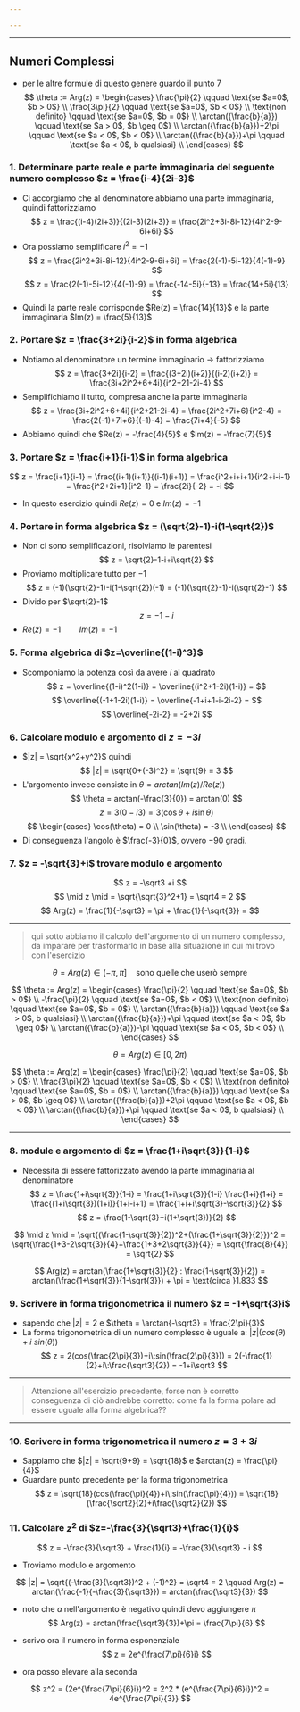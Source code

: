 ```yaml
---

---
```

___
## Numeri Complessi

- per le altre formule di questo genere guardo il punto 7
$$
\theta := Arg(z) = 
\begin{cases}
\frac{\pi}{2} \qquad \text{se $a=0$, $b > 0$} \\
\frac{3\pi}{2} \qquad \text{se $a=0$, $b < 0$} \\
\text{non definito} \qquad \text{se $a=0$, $b = 0$} \\
\arctan({\frac{b}{a}}) \qquad \text{se $a > 0$, $b \geq 0$} \\
\arctan({\frac{b}{a}})+2\pi \qquad \text{se $a < 0$, $b < 0$} \\
\arctan({\frac{b}{a}})+\pi \qquad \text{se $a < 0$, b qualsiasi} \\
\end{cases}
$$

### 1. Determinare parte reale e parte immaginaria del seguente numero complesso $z = \frac{i-4}{2i-3}$
- Ci accorgiamo che al denominatore abbiamo una parte immaginaria, quindi fattorizziamo
$$
z = \frac{(i-4)(2i+3)}{(2i-3)(2i+3)} = \frac{2i^2+3i-8i-12}{4i^2-9-6i+6i} 
$$
- Ora possiamo semplificare $i^2 = -1$
$$
z = \frac{2i^2+3i-8i-12}{4i^2-9-6i+6i}  = \frac{2(-1)-5i-12}{4(-1)-9}
$$
$$
z = \frac{2(-1)-5i-12}{4(-1)-9} = \frac{-14-5i}{-13} = \frac{14+5i}{13}
$$
- Quindi la parte reale corrisponde $Re(z) = \frac{14}{13}$ e la parte immaginaria $Im(z) = \frac{5}{13}$

### 2. Portare $z = \frac{3+2i}{i-2}$ in forma algebrica
- Notiamo al denominatore un termine immaginario $\rightarrow$ fattorizziamo
$$
	z = \frac{3+2i}{i-2} = \frac{(3+2i)(i+2)}{(i-2)(i+2)} = \frac{3i+2i^2+6+4i}{i^2+21-2i-4}
$$
- Semplifichiamo il tutto, compresa anche la parte immaginaria
$$
	z = \frac{3i+2i^2+6+4i}{i^2+21-2i-4} = \frac{2i^2+7i+6}{i^2-4} = \frac{2(-1)+7i+6}{(-1)-4} = \frac{7i+4}{-5}
$$
- Abbiamo quindi che $Re(z) = -\frac{4}{5}$ e $Im(z) = -\frac{7}{5}$
### 3. Portare $z = \frac{i+1}{i-1}$ in forma  algebrica
$$
	z = \frac{i+1}{i-1} = \frac{(i+1)(i+1)}{(i-1)(i+1)} = \frac{i^2+i+i+1}{i^2+i-i-1} = \frac{i^2+2i+1}{i^2-1} = \frac{2i}{-2} = -i
$$
- In questo esercizio quindi $Re(z) = 0$ e $Im(z) = -1$ 
### 4. Portare in forma algebrica $z = (\sqrt{2}-1)-i(1-\sqrt{2})$
- Non ci sono semplificazioni, risolviamo le parentesi  
$$
z = \sqrt{2}-1-i+i\sqrt{2}
$$
- Proviamo moltiplicare tutto per $-1$
$$
z = (-1)(\sqrt{2}-1)-i(1-\sqrt{2})(-1) = (-1)(\sqrt{2}-1)-i(\sqrt{2}-1) 
$$
- Divido per $\sqrt{2}-1$ 
$$
	z = -1-i
$$
- $Re(z)=-1 \quad\quad Im(z)=-1$  
### 5. Forma algebrica di $z=\overline{(1-i)^3}$ 
- Scomponiamo la potenza così da avere $i$ al quadrato
$$
z = \overline{(1-i)^2(1-i)} = \overline{(i^2+1-2i)(1-i)} = 
$$
$$
\overline{(-1+1-2i)(1-i)} = \overline{-1+i+1-i-2i-2} = 
$$
$$ 
	\overline{-2i-2} = -2+2i 
$$
### 6. Calcolare modulo e argomento di $z = -3i$
- $|z| = \sqrt{x^2+y^2}$  quindi
$$
	|z| = \sqrt{0+(-3)^2} = \sqrt{9} = 3
$$
- L'argomento invece consiste in $\theta = arctan(Im(z)/Re(z))$  
$$
	\theta = arctan(-\frac{3}{0}) = arctan(0)
$$
$$
z = 3(0-i3) = 3(\cos{\theta} + i\sin{\theta})
$$
$$ 
\begin{cases}
\cos(\theta) = 0 \\ 
\sin(\theta) = -3 \\
\end{cases}
$$
- Di conseguenza l'angolo è $\frac{-3}{0}$, ovvero $-90$ gradi.
### 7. $z = -\sqrt{3}+i$ trovare modulo e argomento
$$
z = -\sqrt3 +i
$$
$$
\mid z \mid = \sqrt{\sqrt{3}^2+1} = \sqrt4 = 2
$$
$$
Arg(z) = \frac{1}{-\sqrt3} = \pi + \frac{1}{-\sqrt{3}} = 
$$
___
> qui sotto abbiamo il calcolo dell'argomento di un numero complesso,
> da imparare per trasformarlo in base alla situazione in cui mi trovo con l'esercizio


$$
\theta = Arg(z) \in (-\pi,\pi] \quad \text{sono quelle che userò sempre}
$$

$$
\theta := Arg(z) = 
\begin{cases}
\frac{\pi}{2} \qquad \text{se $a=0$, $b > 0$} \\
-\frac{\pi}{2} \qquad \text{se $a=0$, $b < 0$} \\
\text{non definito} \qquad \text{se $a=0$, $b = 0$} \\
\arctan({\frac{b}{a}}) \qquad \text{se $a > 0$, b qualsiasi} \\
\arctan({\frac{b}{a}})+\pi \qquad \text{se $a < 0$, $b \geq 0$} \\
\arctan({\frac{b}{a}})-\pi \qquad \text{se $a < 0$, $b < 0$} \\
\end{cases}
$$

$$
\theta = Arg(z) \in [0,2\pi)
$$

$$
\theta := Arg(z) = 
\begin{cases}
\frac{\pi}{2} \qquad \text{se $a=0$, $b > 0$} \\
\frac{3\pi}{2} \qquad \text{se $a=0$, $b < 0$} \\
\text{non definito} \qquad \text{se $a=0$, $b = 0$} \\
\arctan({\frac{b}{a}}) \qquad \text{se $a > 0$, $b \geq 0$} \\
\arctan({\frac{b}{a}})+2\pi \qquad \text{se $a < 0$, $b < 0$} \\
\arctan({\frac{b}{a}})+\pi \qquad \text{se $a < 0$, b qualsiasi} \\
\end{cases}
$$


___
### 8. module e argomento di $z = \frac{1+i\sqrt{3}}{1-i}$

- Necessita di essere fattorizzato avendo la parte immaginaria al denominatore
$$
z = \frac{1+i\sqrt{3}}{1-i} = \frac{1+i\sqrt{3}}{1-i} \frac{1+i}{1+i} = \frac{(1+i\sqrt{3})(1+i)}{1+i-i+1} = \frac{1+i+i\sqrt{3}-\sqrt{3}}{2}
$$
$$
z = \frac{1-\sqrt{3}+i(1+\sqrt{3})}{2}
$$

$$
\mid z \mid = \sqrt{(\frac{1-\sqrt{3}}{2})^2+(\frac{1+\sqrt{3}}{2}})^2 = \sqrt{\frac{1+3-2\sqrt{3}}{4}+\frac{1+3+2\sqrt{3}}{4}} = \sqrt{\frac{8}{4}} = \sqrt{2}
$$

$$
Arg(z) = arctan(\frac{1+\sqrt{3}}{2} : \frac{1-\sqrt{3}}{2}) = arctan(\frac{1+\sqrt{3}}{1-\sqrt{3}}) + \pi = \text{circa }1.833 
$$

### 9. Scrivere in forma trigonometrica il numero $z = -1+\sqrt{3}i$ 

- sapendo che $|z| = 2$ e $\theta = \arctan{-\sqrt3} = \frac{2\pi}{3}$ 
- La forma trigonometrica di un numero complesso è uguale a: $|z|(cos{(\theta)}+i\:sin{(\theta)})$
$$
z = 2(cos(\frac{2\pi}{3})+i\:sin(\frac{2\pi}{3})) = 2(-\frac{1}{2}+i\:\frac{\sqrt3}{2}) = -1+i\sqrt3
$$
___
> Attenzione all'esercizio precedente, forse non è corretto conseguenza di ciò andrebbe corretto: come fa la forma polare ad essere uguale alla forma algebrica??
___
### 10. Scrivere in forma trigonometrica il numero $z = 3 + 3i$
- Sappiamo che $|z| = \sqrt{9+9} = \sqrt{18}$ e $arctan(z) = \frac{\pi}{4}$
- Guardare punto precedente per la forma trigonometrica
$$
z = \sqrt{18}(cos(\frac{\pi}{4})+i\:sin(\frac{\pi}{4})) = \sqrt{18}(\frac{\sqrt2}{2}+i\frac{\sqrt2}{2})
$$

### 11. Calcolare $z^2$ di $z=-\frac{3}{\sqrt3}+\frac{1}{i}$ 
$$
z = -\frac{3}{\sqrt3} + \frac{1}{i} = -\frac{3}{\sqrt3} - i 
$$

- Troviamo modulo e argomento

$$
|z| = \sqrt{(-\frac{3}{\sqrt3})^2 + (-1)^2} = \sqrt4 = 2 \qquad Arg(z) = arctan(\frac{-1}{-\frac{3}{\sqrt3}}) = arctan(\frac{\sqrt3}{3})
$$
- noto che $a$ nell'argomento è negativo quindi devo aggiungere $\pi$ 
$$
Arg(z) = arctan(\frac{\sqrt3}{3})+\pi = \frac{7\pi}{6}
$$
- scrivo ora il numero in forma esponenziale
$$
	z = 2e^{\frac{7\pi}{6}i}
$$

- ora posso elevare alla seconda

$$
z^2 = (2e^{\frac{7\pi}{6}i})^2 = 2^2 * (e^{\frac{7\pi}{6}i})^2 = 4e^{\frac{7\pi}{3}}
$$